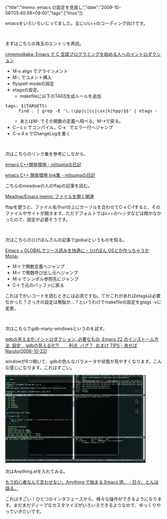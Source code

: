 {"title":"memo: emacs の設定を見直し","date":"2009-10-08T05:40:58+09:00","tags":["linux"]}

<!-- DATE: 2009-10-07T20:40:58+00:00 -->
<!-- OLDURL: http://d.hatena.ne.jp/cou929_la/20091007/ -->


<div class="section">
<p>emacsをいろいろいじってました。主にc/c++のコーディング向けです。</p>
<br>

<p>まずはこちらの珠玉のエントリを再読。</p>
<p><a href="http://at-aka.blogspot.com/2006/12/emacs-c.html" target="_blank">clmemo@aka: Emacs で C 言語プログラミングを始める人へのイントロダクション</a></p>

<ul>
<li>M-x align でアラインメント</li>
<li>M-; でコメント挿入</li>
<li>flyspell-modeの設定</li>
<li>etagsの設定。

<ul>
<li>makefileに以下のTAGS生成ルールを追加</li>
</ul>
</li>
</ul>
<pre class="syntax-highlight">
<span class="synIdentifier">tags:</span> <span class="synIdentifier">$(TARGETS)</span>
     find . | grep -E <span class="synConstant">'\.(cpp|c|cc|cxx|h|hpp)</span><span class="synIdentifier">$$</span><span class="synConstant">'</span> | etags -
</pre>


<ul>

<ul>
<li>あとはM-.でその関数の定義へ飛べる。M-*で戻る。</li>
</ul>
<li>C－c c でコンパイル。C-x ` でエラー行へジャンプ</li>
<li>C-x 4 a でChangeLogを書く</li>
</ul>
<br>

<p>次はこちらのリンク集を参考にしながら、</p>
<p><a href="http://d.hatena.ne.jp/niitsuma/20080114/1203335012" target="_blank">emacs C++開発環境 - niitsumaの日記</a></p>
<p><a href="http://d.hatena.ne.jp/niitsuma/20080114/1201322325" target="_blank">emacs C++ 開発環境 link集 - niitsumaの日記</a></p>
<p>こちらのmeadowの人のffapの記事を読む。</p>
<p><a href="http://www.bookshelf.jp/soft/meadow_23.html#SEC230" target="_blank">Meadow/Emacs memo: ファイルを開く関連</a></p>
<p>ffapを使うと、ファイル名やurlの上にカーソルを合わせてC-x C-fすると、そのファイルやサイトが開きます。ただデフォルトではc++のヘッダなどは開かなかったので、設定が必要そうです。</p>
<br>

<p>次はこちらのひげぽんさんの記事でglobalというものを知る。</p>
<p><a href="http://d.hatena.ne.jp/higepon/20060107/1136628498" target="_blank">Emacs + GLOBALでソース読みを快適に - ひげぽん OSとか作っちゃうかMona-</a></p>

<ul>
<li>M-t で関数定義へジャンプ</li>
<li>M-r で関数呼び出し元へジャンプ</li>
<li>M-s でシンボル参照先にジャンプ</li>
<li>C-t で元のバッファに戻る</li>
</ul>
<p>これはでかいコードを読むときには必須ですね。てかこれがあればetagsは必要なかった？さっきの設定は無駄か…？というわけでmakefileの設定をgtags -vに変更。</p>
<br>

<p>次はこちらでgdb-many-windowsというのを試す。</p>
<p><a href="http://narupon.tdiary.net/20061022.html" target="_blank">gdbの見える化:イントロダクション, 必要なもの, Emacs 22 のインストール方法, 設定, , gdbの見える化?!, , , , 利点, バグ？, おまけ TIPS - 為せばNaruto(2006-10-22)</a></p>
<p>windowが6つ開いて、gdbの色んなパラメータや状態が見やすくなります。こんな感じになります。これはすごい。</p>
<img src="images/20091007234228.png"/>
<br>

<p>次はAnything.elを入れてみる。</p>
<p><a href="http://d.hatena.ne.jp/tomoya/20090423/1240456834" target="_blank">もう初心者なんて言わせない、Anything で始まる Emacs 道。 - 日々、とんは語る。</a></p>
<p>これはすごい！ひとつのインタフェースから、様々な操作ができるようになります。まだまだディープなカスタマイズがいろいろできるようなので、ゆっくりやっていきたいです。</p>
</div>






